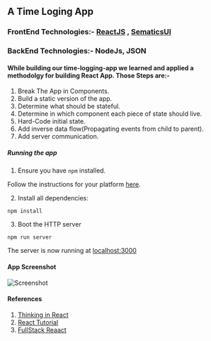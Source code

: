 ## A Time Loging App
### FrontEnd Technologies:- [ReactJS](https://reactjs.org/) , [SematicsUI](https://semantic-ui.com/)
### BackEnd Technologies:-  NodeJs, JSON

#### While building our time-logging-app we learned and applied a methodolgy for building React App. Those Steps are:-
1. Break The App in Components.
2. Build a static version of the app.
3. Determine what should be stateful.
4. Determine in which component each piece of state should live.
5. Hard-Code initial state.
6. Add inverse data flow(Propagating events from child to parent).
7. Add server communication.



##### Running the app

1. Ensure you have `npm` installed.

Follow the instructions for your platform [here](https://github.com/npm/npm).

2. Install all dependencies:

````
npm install
````

3. Boot the HTTP server

````
npm run server
````

The server is now running at [localhost:3000](localhost:3000)



#### App Screenshot 
![Screenshot](https://sachin5sos.github.io/App.PNG)

#### References
1. [Thinking in React](https://reactjs.org/docs/thinking-in-react.html)
2. [React Tutorial](https://reactjs.org/tutorial/tutorial.html)
3. [FullStack Reaact](https://www.fullstackreact.com/)